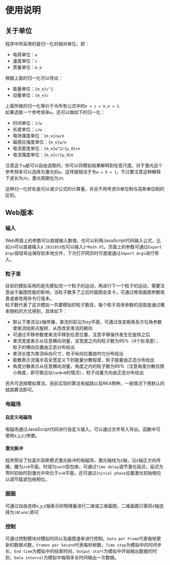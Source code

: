 # 使用说明
## 关于单位
程序中所采用的是归一化的相对单位，即：  
+ 电荷单位：`e`  
+ 速度单位：`c`  
+ 质量单位：`m_e`  

根据上面的归一化可以导出：  
+ 能量单位：`{m_e}c^2`  
+ 动量单位：`{m_e}c`  

上面所做的归一化等价于令所有公式中的`e = c = m_e = 1`.  
如果选取一个参考频率`ω`，还可以做如下的归一化：  
+ 时间单位：`1/ω`  
+ 长度单位：`c/ω`  
+ 电场强度单位：`{m_e}cω/e`  
+ 磁感应强度单位：`{m_e}ω/e`   
+ 电流密度单位：`{m_e}ω^2/{μ_0}ce`
+ 电流强度单位：`{m_e}c/{μ_0}e`

注意这个`ω`是可以自由选取的，你可以将模拟结果解释到任意尺度。对于激光这个参考频率可以选择为激光的`ω`，这样就相当于令`ω = k = 1`，不过要注意这种解释下波长为`2π`，激光周期也为`2π`.   

这种归一化好处是可以减少公式的计算量，并且不用考虑SI单位制与高斯单位制的区别。

## Web版本
### 输入
Web界面上的参数可以直接输入数值，也可以利用JavaScript代码输入公式，比如`2π`可以直接输入`6.2831853`也可以输入`2*Math.PI`。页面上的参数可通过`Export Args`按钮导出保存到本地文件，下次打开网页时可直接通过`Import Args`进行导入。

### 粒子束
目前的模拟采用的是先模拟完一个粒子的运动，再进行下一个粒子的运动，需要注意由于画图性能的影响，当粒子数多了之后时画图会变卡，可通过修改画图参数改善或者改用命令行版本。  
粒子数代表了这次模拟一共要模拟的粒子数目，每个粒子具体参数的选取是通过概率随机的方式得到，具体如下：
+ 默认下束流沿z轴传播，束流的前沿为xy平面，可通过改变极角及方位角参数使束流绕原点旋转，从而改变束流的朝向
+ 可通过平移参数使束流平移到任意位置，注意平移操作发生在旋转之后
+ 束流宽度表示从任意横向测量，该宽度之内的粒子数为95%（4个标准差），粒子的横向位置由正态分布给出
+ 束流长度为束流纵向尺寸，粒子纵向位置由均匀分布给出
+ 能散表示流强半高全宽定义下的能量分散程度，粒子能量由正态分布给出
+ 角度分散表示从任意横向测量，角度之内的粒子数为95%（注意角度分散仅限小角度，即可做近似`tanθ=θ`的情况），粒子动量方向由正态分布给出

另外可选择模拟算法，目前实现的算法有蛙跳以及RK4两种，一般情况下用默认的蛙跳算法即可。

### 电磁场
#### 自定义电磁场
电磁场通过JavaScript代码进行自定义输入。可以通过文件导入导出。函数中可使用x,y,z,t参数。

#### 激光脉冲
程序预设了拉盖尔高斯模式激光脉冲的电磁场，激光轴线为z轴，沿z轴正方向传播，腰为`z=0`平面，时域为`sech`型包络，可通过`Time delay`调节激光延迟，延迟为零时初始时刻激光中央位于`z=0`平面，还可通过`Initial phase`设置激光初始相位以调节载波包络相位。

### 画图
可通过自由选择x,y,z轴表示的物理量进行二维或三维画图，二维画图只需将z轴选择为`(Blank)`即可

### 控制
可通过控制模块对模拟时间以及画图速率进行控制。`Data per Frame`代表每帧更新的数据点数，`Frames per Second`代表每秒帧数，`Time step`为模拟中的时间步长，`End time`为模拟中的结束时间，`Output start`为模拟中开始输出数据的时刻，`Data interval`为模拟中每隔多长时间输出一次数据。
